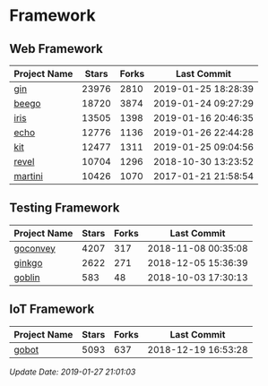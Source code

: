 # Framework

## Web Framework

| Project Name | Stars | Forks | Last Commit |
| ------------ | ----- | ----- | ----------- |
| [gin](https://github.com/gin-gonic/gin) | 23976 | 2810 | 2019-01-25 18:28:39 |
| [beego](https://github.com/astaxie/beego) | 18720 | 3874 | 2019-01-24 09:27:29 |
| [iris](https://github.com/kataras/iris) | 13505 | 1398 | 2019-01-16 20:46:35 |
| [echo](https://github.com/labstack/echo) | 12776 | 1136 | 2019-01-26 22:44:28 |
| [kit](https://github.com/go-kit/kit) | 12477 | 1311 | 2019-01-25 09:04:56 |
| [revel](https://github.com/revel/revel) | 10704 | 1296 | 2018-10-30 13:23:52 |
| [martini](https://github.com/go-martini/martini) | 10426 | 1070 | 2017-01-21 21:58:54 |

## Testing Framework

| Project Name | Stars | Forks | Last Commit |
| ------------ | ----- | ----- | ----------- |
| [goconvey](https://github.com/smartystreets/goconvey) | 4207 | 317 | 2018-11-08 00:35:08 |
| [ginkgo](https://github.com/onsi/ginkgo) | 2622 | 271 | 2018-12-05 15:36:39 |
| [goblin](https://github.com/franela/goblin) | 583 | 48 | 2018-10-03 17:30:13 |

## IoT Framework

| Project Name | Stars | Forks | Last Commit |
| ------------ | ----- | ----- | ----------- |
| [gobot](https://github.com/hybridgroup/gobot) | 5093 | 637 | 2018-12-19 16:53:28 |

*Update Date: 2019-01-27 21:01:03*